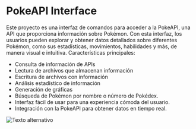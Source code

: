 # PokeAPI  Interface

Este proyecto es una interfaz de comandos para acceder a la PokeAPI, una API que proporciona información sobre Pokémon. 
Con esta interfaz, los usuarios pueden explorar y obtener datos detallados sobre diferentes Pokémon, como sus estadísticas, movimientos, habilidades y más, de manera visual e intuitiva.
Características principales:

- Consulta de información de APIs  
- Lectura de archivos que almacenan información 
- Escritura de archivos con información 
- Análisis estadístico de información 
- Generación de gráficas 
- Búsqueda de Pokémon por nombre o número de Pokédex.
- Interfaz  fácil de usar para una experiencia cómoda del usuario.
- Integración con la PokeAPI para obtener datos en tiempo real.

![Texto alternativo](https://www.nintendo.com/eu/media/images/10_share_images/others_3/SI_Pokemon.jpg)
